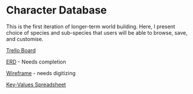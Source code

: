 # Character Database

This is the first iteration of longer-term world building. Here, I present choice of species and sub-species that users will be able to browse, save, and customise.

[Trello Board](https://trello.com/b/F1F6eRfd/speciation)

[ERD](https://drive.google.com/file/d/1euERwRiJ3vBeO26OBl0M1iV8J-O2-9Pq/view?usp=sharing) - Needs completion

[Wireframe](httpos://linkherewhenready) - needs digitizing

[Key-Values Spreadsheet](https://docs.google.com/spreadsheets/d/1DDk5q-C6aCw0M9t2sPjMRhFpyE67XxZetEWeVh6pHv4/edit?usp=sharing)
